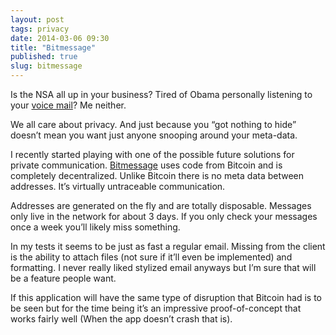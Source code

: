 ```yaml
---
layout: post
tags: privacy
date: 2014-03-06 09:30
title: "Bitmessage"
published: true
slug: bitmessage
---
```

Is the NSA all up in your business?  Tired of Obama personally listening to your [voice mail](/music.html#voicemail)?  Me neither.

We all care about privacy.  And just because you “got nothing to hide” doesn’t mean you want just anyone snooping around your meta-data.

I recently started playing with one of the possible future solutions for private communication.  [Bitmessage](https://bitmessage.org/) uses code from Bitcoin and is completely decentralized.  Unlike Bitcoin there is no meta data between addresses.  It’s virtually untraceable communication.

Addresses are generated on the fly and are totally disposable.  Messages only live in the network for about 3 days.  If you only check your messages once a week you’ll likely miss something.

In my tests it seems to be just as fast a regular email.  Missing from the client is the ability to attach files (not sure if it’ll even be implemented) and formatting.  I never really liked stylized email anyways but I’m sure that will be a feature people want.

If this application will have the same type of disruption that Bitcoin had is to be seen but for the time being it’s an impressive proof-of-concept that works fairly well (When the app doesn’t crash that is).
